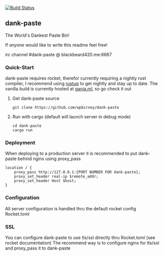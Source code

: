 [![Build Status](https://travis-ci.org/wpbirney/dank-paste.svg?branch=master)](https://travis-ci.org/wpbirney/dank-paste)

## dank-paste

The World's Dankest Paste Bin!

If *anyone* would like to write this readme feel free!

irc channel #dank-paste @ blackbeard420.me:6667

### Quick-Start

dank-paste requires rocket, therefor currently requiring a nightly rust compiler,
I recommend using [rustup](https://www.rustup.rs/) to get nightly and stay up to date.
The vanilla build is currently hosted at [ganja.ml](https://ganja.ml), so go check it out

1. Get dank-paste source
   ```
   git clone https://github.com/wpbirney/dank-paste
   ```
2. Run with cargo (default will launch server in debug mode)
   ```
   cd dank-paste
   cargo run
   ```

### Deployment

When deploying to a production server it is recommended to put dank-paste behind nginx using proxy_pass
```
location / {
	proxy_pass http://127.0.0.1:{PORT NUMBER FOR dank-paste};
	proxy_set_header real-ip $remote_addr;
	proxy_set_header Host $host;
}
```

### Configuration

All server configuration is handled thru the default rocket config Rocket.toml

### SSL
You can configure dank-paste to use tls/ssl directly thru Rocket.toml (see rocket documentation)
The recommend way is to configure nginx for tls/ssl and proxy_pass it to dank-paste

